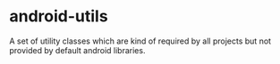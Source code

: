 # android-utils

A set of utility classes which are kind of required by all projects but not provided by default android libraries.

